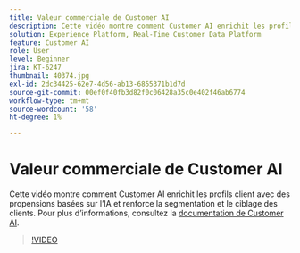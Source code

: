 ```yaml
---
title: Valeur commerciale de Customer AI
description: Cette vidéo montre comment Customer AI enrichit les profils client avec des propensions basées sur l’IA et renforce la segmentation et le ciblage des clients.
solution: Experience Platform, Real-Time Customer Data Platform
feature: Customer AI
role: User
level: Beginner
jira: KT-6247
thumbnail: 40374.jpg
exl-id: 2dc34425-62e7-4d56-ab13-6855371b1d7d
source-git-commit: 00ef0f40fb3d82f0c06428a35c0e402f46ab6774
workflow-type: tm+mt
source-wordcount: '58'
ht-degree: 1%

---
```


# Valeur commerciale de Customer AI

Cette vidéo montre comment Customer AI enrichit les profils client avec des propensions basées sur l’IA et renforce la segmentation et le ciblage des clients. Pour plus d’informations, consultez la [documentation de Customer AI](https://experienceleague.adobe.com/docs/experience-platform/intelligent-services/customer-ai/overview.html?lang=fr).

>[!VIDEO](https://video.tv.adobe.com/v/40374?learn=on)

